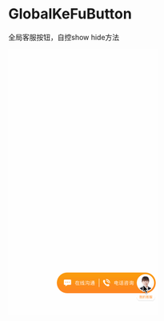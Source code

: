 # GlobalKeFuButton
全局客服按钮，自控show hide方法

![客服按钮演示](https://github.com/SupportURLHH/GlobalKeFuButton/blob/master/%E5%AE%A2%E6%9C%8D%E6%8C%89%E9%92%AE%E6%BC%94%E7%A4%BA.gif?raw=true)

